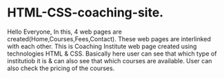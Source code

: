 # HTML-CSS-coaching-site.
Hello Everyone,
In this, 4 web pages are created(Home,Courses,Fees,Contact).
These web pages are interlinked with each other.
This is Coaching Institute web page created using technologies HTML & CSS.
Basically here user can see that which type of institutiob it is & can also see that which courses are available.
User can also check the pricing of the courses.
